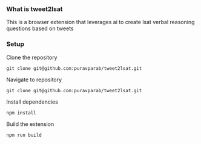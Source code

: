 ### What is tweet2lsat

This is a browser extension that leverages ai to create lsat verbal reasoning questions based on tweets

### Setup

Clone the repository
```
git clone git@github.com:puravparab/tweet2lsat.git
```

Navigate to repository
```
git clone git@github.com:puravparab/tweet2lsat.git
```

Install dependencies
```
npm install
```

Build the extension
```
npm run build
```